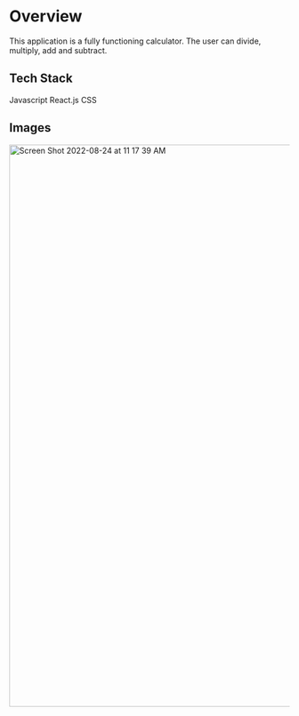 # Overview

This application is a fully functioning calculator. The user can divide, multiply, add and subtract. 

## Tech Stack
Javascript
React.js
CSS

## Images

<img width="1011" alt="Screen Shot 2022-08-24 at 11 17 39 AM" src="https://user-images.githubusercontent.com/99150447/186493718-6c72b8dd-39ed-4987-8321-26a13a0f1c14.png">


